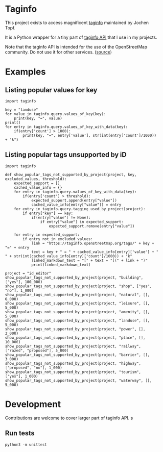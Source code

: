 # Taginfo

This project exists to access magnificent [taginfo](https://taginfo.openstreetmap.org/) maintained by Jochen Topf.

It is a Python wrapper for a tiny part of [taginfo API](https://taginfo.openstreetmap.org/taginfo/apidoc) that I use in my projects.

Note that the taginfo API is intended for the use of the OpenStreetMap community. Do not use it for other services. ([source](https://wiki.openstreetmap.org/wiki/Taginfo/API))

# Examples

## Listing popular values for key

```
import taginfo

key = "landuse"
for value in taginfo.query.values_of_key(key):
    print(key, "=", value)
print()
for entry in taginfo.query.values_of_key_with_data(key):
    if(entry['count'] > 1000):
        print(key, "=", entry['value'], str(int(entry['count']/1000)) + "k")
```

## Listing popular tags unsupported by iD

```
import taginfo

def show_popular_tags_not_supported_by_project(project, key, excluded_values, threshold):
    expected_support = []
    cached_value_info = {}
    for entry in taginfo.query.values_of_key_with_data(key):
        if(entry['count'] > threshold):
            expected_support.append(entry["value"])
            cached_value_info[entry["value"]] = entry
    for entry in taginfo.query.tagging_used_by_project(project):
        if entry["key"] == key:
            if(entry["value"] != None):
                if entry["value"] in expected_support:
                    expected_support.remove(entry["value"])

    for entry in expected_support:
        if entry not in excluded_values:
            link = "https://taginfo.openstreetmap.org/tags/" + key + "=" + entry
            text = key + " = " + cached_value_info[entry]['value'] + " " + str(int(cached_value_info[entry]['count']/1000)) + "k"
            linked_markdown_text = "[" + text + "](" + link + ")"
            print(linked_markdown_text)

project = "id_editor"
show_popular_tags_not_supported_by_project(project, "building", ["yes"], 100_000)
show_popular_tags_not_supported_by_project(project, "shop", ["yes", "no"], 1_000)
show_popular_tags_not_supported_by_project(project, "natural", [], 6_000)
show_popular_tags_not_supported_by_project(project, "leisure", [], 5_000)
show_popular_tags_not_supported_by_project(project, "amenity", [], 5_000)
show_popular_tags_not_supported_by_project(project, "landuse", [], 5_000)
show_popular_tags_not_supported_by_project(project, "power", [], 2_000)
show_popular_tags_not_supported_by_project(project, "place", [], 10_000)
show_popular_tags_not_supported_by_project(project, "railway", ["razed", "proposed"], 5_000)
show_popular_tags_not_supported_by_project(project, "barrier", [], 3_000)
show_popular_tags_not_supported_by_project(project, "highway", ["proposed", "no"], 1_000)
show_popular_tags_not_supported_by_project(project, "tourism", ["yes"], 1_000)
show_popular_tags_not_supported_by_project(project, "waterway", [], 5_000)
```

# Development

Contributions are welcome to cover larger part of taginfo API.
s
## Run tests

`python3 -m unittest`